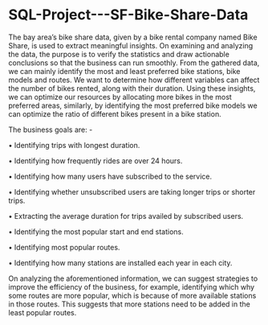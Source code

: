 # SQL-Project---SF-Bike-Share-Data

The bay area’s bike share data, given by a bike rental company named Bike Share, is used to extract meaningful insights. On examining and analyzing the data, the purpose is to verify the statistics and draw actionable conclusions so that the business can run smoothly. From the gathered data, we can mainly identify the most and least preferred bike stations, bike models and routes. We want to determine how different variables can affect the number of bikes rented, along with their duration. Using these insights, we can optimize our resources by allocating more bikes in the most preferred areas, similarly, by identifying the most preferred bike models we can optimize the ratio of different bikes present in a bike station.

The business goals are: -

• Identifying trips with longest duration.

• Identifying how frequently rides are over 24 hours.

• Identifying how many users have subscribed to the service.

• Identifying whether unsubscribed users are taking longer trips or shorter trips.

• Extracting the average duration for trips availed by subscribed users.

• Identifying the most popular start and end stations.

• Identifying most popular routes.

• Identifying how many stations are installed each year in each city.

On analyzing the aforementioned information, we can suggest strategies to improve the efficiency of the business, for example, identifying which why some routes are more
popular, which is because of more available stations in those routes. This suggests that more stations need to be added in the least popular routes.
